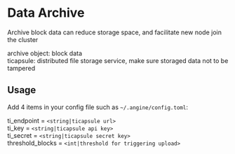 # Data Archive

Archive block data can reduce storage space, and facilitate new node join the cluster

archive object: block data <br/>
ticapsule: distributed file storage service, make sure storaged data not to be tampered

## Usage

Add 4 items in your config file such as `~/.angine/config.toml`:

ti_endpoint = `<string|ticapsule url>` <br/>
ti_key = `<string|ticapsule api key>` <br/>
ti_secret = `<string|ticapsule secret key>`<br/>
threshold_blocks = `<int|threshold for triggering upload>`


